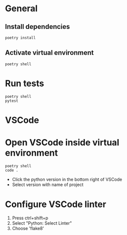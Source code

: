 # General
## Install dependencies
```
poetry install
```

## Activate virtual environment
```
poetry shell
```

# Run tests
```
poetry shell
pytest
```

# VSCode
# Open VSCode inside virtual environment
```
poetry shell
code .
```
- Click the python version in the bottom right of VSCode
- Select version with name of project

# Configure VSCode linter
1. Press ctrl+shift+p
2. Select "Python: Select Linter"
3. Choose 'flake8'
